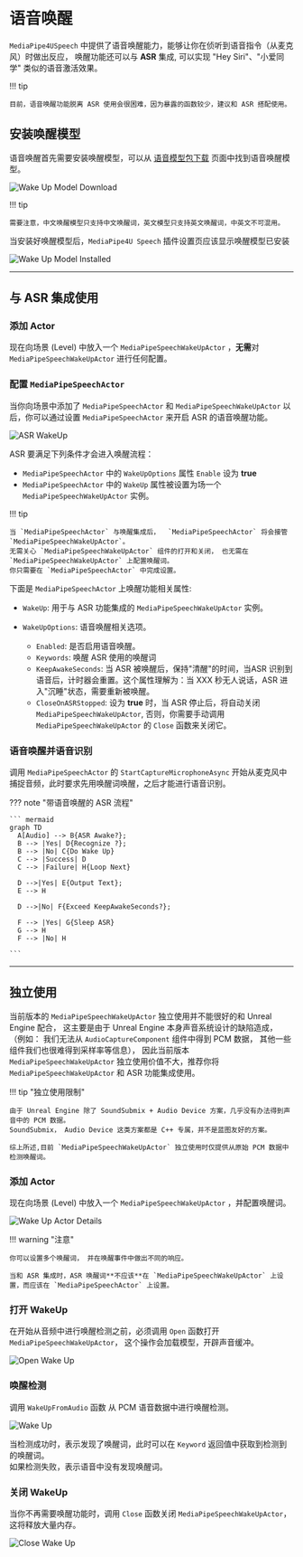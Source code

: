# 语音唤醒

`MediaPipe4USpeech` 中提供了语音唤醒能力，能够让你在侦听到语音指令（从麦克风）时做出反应，
唤醒功能还可以与 **ASR** 集成, 可以实现 "Hey Siri"、"小爱同学" 类似的语音激活效果。

!!! tip

    目前，语音唤醒功能脱离 ASR 使用会很困难，因为暴露的函数较少，建议和 ASR 搭配使用。

## 安装唤醒模型

语音唤醒首先需要安装唤醒模型，可以从 [语音模型包下载](https://huggingface.co/endink/M4U-Speech-Models/tree/main) 页面中找到语音唤醒模型。

![Wake Up Model Download](./images/wakeup/model_download.jpg)

!!! tip

    需要注意，中文唤醒模型只支持中文唤醒词，英文模型只支持英文唤醒词，中英文不可混用。   


当安装好唤醒模型后，`MediaPipe4U Speech` 插件设置页应该显示唤醒模型已安装

![Wake Up Model Installed](./images/wakeup/wakeup_installed.jpg)

---

## 与 ASR 集成使用

### 添加 Actor

现在向场景 (Level) 中放入一个 `MediaPipeSpeechWakeUpActor` ，**无需**对 `MediaPipeSpeechWakeUpActor` 进行任何配置。

### 配置 `MediaPipeSpeechActor`

当你向场景中添加了 `MediaPipeSpeechActor` 和 `MediaPipeSpeechWakeUpActor` 以后，你可以通过设置 `MediaPipeSpeechActor` 来开启 ASR 的语音唤醒功能。

![ASR WakeUp](./images/wakeup/asr_wakeup.jpg)

ASR 要满足下列条件才会进入唤醒流程：

- `MediaPipeSpeechActor` 中的 `WakeUpOptions` 属性 `Enable` 设为 **true**
- `MediaPipeSpeechActor` 中的 `WakeUp` 属性被设置为场一个 `MediaPipeSpeechWakeUpActor` 实例。

!!! tip

    当 `MediaPipeSpeechActor` 与唤醒集成后，  `MediaPipeSpeechActor` 将会接管 `MediaPipeSpeechWakeUpActor`。   
    无需关心 `MediaPipeSpeechWakeUpActor` 组件的打开和关闭， 也无需在 `MediaPipeSpeechWakeUpActor` 上配置唤醒词。   
    你只需要在 `MediaPipeSpeechActor` 中完成设置。

下面是 `MediaPipeSpeechActor` 上唤醒功能相关属性:   

- `WakeUp`: 用于与 ASR 功能集成的 `MediaPipeSpeechWakeUpActor` 实例。
- `WakeUpOptions`: 语音唤醒相关选项。

  - `Enabled`: 是否启用语音唤醒。
  - `Keywords`: 唤醒 ASR 使用的唤醒词
  - `KeepAwakeSeconds`: 当 ASR 被唤醒后，保持"清醒"的时间，当ASR 识别到语音后，计时器会重置。这个属性理解为：当 XXX 秒无人说话，ASR 进入"沉睡"状态，需要重新被唤醒。
  - `CloseOnASRStopped`: 设为 **true** 时，当 ASR 停止后，将自动关闭 `MediaPipeSpeechWakeUpActor`, 否则，你需要手动调用 `MediaPipeSpeechWakeUpActor` 的 `Close` 函数来关闭它。


### 语音唤醒并语音识别

调用 `MediaPipeSpeechActor` 的 `StartCaptureMicrophoneAsync` 开始从麦克风中捕捉音频，此时要求先用唤醒词唤醒，之后才能进行语音识别。

??? note "带语音唤醒的 ASR 流程"

    ``` mermaid
    graph TD
      A[Audio] --> B{ASR Awake?};
      B --> |Yes| D{Recognize ?};
      B --> |No| C{Do Wake Up}
      C --> |Success| D
      C --> |Failure| H{Loop Next}
    
      D -->|Yes| E{Output Text};
      E --> H
     
      D -->|No| F{Exceed KeepAwakeSeconds?};
    
      F --> |Yes| G{Sleep ASR}
      G --> H
      F --> |No| H
      
    ```

---

## 独立使用

当前版本的 `MediaPipeSpeechWakeUpActor` 独立使用并不能很好的和 Unreal Engine 配合， 这主要是由于 Unreal Engine 本身声音系统设计的缺陷造成，
（例如： 我们无法从 `AudioCaptureComponent` 组件中得到 PCM 数据， 其他一些组件我们也很难得到采样率等信息），
因此当前版本 `MediaPipeSpeechWakeUpActor` 独立使用价值不大，推荐你将 `MediaPipeSpeechWakeUpActor` 和 ASR 功能集成使用。

!!! tip "独立使用限制"

    由于 Unreal Engine 除了 SoundSubmix + Audio Device 方案，几乎没有办法得到声音中的 PCM 数据。   
    SoundSubmix， Audio Device 这类方案都是 C++ 专属，并不是蓝图友好的方案。   

    综上所述,目前 `MediaPipeSpeechWakeUpActor` 独立使用时仅提供从原始 PCM 数据中检测唤醒词。

### 添加 Actor

现在向场景 (Level) 中放入一个 `MediaPipeSpeechWakeUpActor` ，并配置唤醒词。

![Wake Up Actor Details](./images/wakeup/wakeup_actor_details.jpg)

!!! warning "注意"

    你可以设置多个唤醒词， 并在唤醒事件中做出不同的响应。

    当和 ASR 集成时，ASR 唤醒词**不应该**在 `MediaPipeSpeechWakeUpActor` 上设置，而应该在 `MediaPipeSpeechActor` 上设置。

### 打开 WakeUp

在开始从音频中进行唤醒检测之前，必须调用 `Open` 函数打开 `MediaPipeSpeechWakeUpActor`， 这个操作会加载模型，开辟声音缓冲。

![Open Wake Up](./images/wakeup/open_wakeup.jpg)


### 唤醒检测

调用 `WakeUpFromAudio` 函数 从 PCM 语音数据中进行唤醒检测。

![Wake Up](./images/wakeup/wakeup_from_audio_async.jpg)

当检测成功时，表示发现了唤醒词，此时可以在 `Keyword` 返回值中获取到检测到的唤醒词。    
如果检测失败，表示语音中没有发现唤醒词。

### 关闭 WakeUp

当你不再需要唤醒功能时，调用 `Close` 函数关闭 `MediaPipeSpeechWakeUpActor`， 这将释放大量内存。

![Close Wake Up](./images/wakeup/close_wakeup.jpg)

